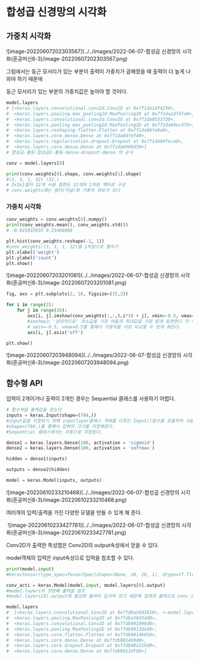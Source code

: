 # 합성곱 신경망의 시각화

## 가중치 시각화

![image-20220607202303567](../../images/2022-06-07-합성곱 신경망의 시각화(혼공머신8-3)/image-20220607202303567.png)

그림에서는 둥근 모서리가 있는 부분이 출력이 가중치가 곱해졌을 때 출력이 더 높게 나와야 하기 때문에

 둥근 모서리가 있는 부분의 가중치값은 높아야 할 것이다.

```python
model.layers
# [<keras.layers.convolutional.conv2d.Conv2D at 0x7f1da1df4250>,
#  <keras.layers.pooling.max_pooling2d.MaxPooling2D at 0x7f1da1df4fa0>,
#  <keras.layers.convolutional.conv2d.Conv2D at 0x7f1da0533730>,
#  <keras.layers.pooling.max_pooling2d.MaxPooling2D at 0x7f1da04ec4f0>,
#  <keras.layers.reshaping.flatten.Flatten at 0x7f1da04fe9a0>,
#  <keras.layers.core.dense.Dense at 0x7f1da04fef40>,
#  <keras.layers.regularization.dropout.Dropout at 0x7f1da04feca0>,
#  <keras.layers.core.dense.Dense at 0x7f1da0506d30>]
# 합성곱-풀링-합성곱2-풀링-dense-dropout-dense 의 순서

conv = model.layers[0]

print(conv.weights[0].shape, conv.weights[1].shape)
#(3, 3, 1, 32) (32,)
# 3x3x1필터 32개 사용 절편도 32개의 1차원 벡터로 구성
# conv.weights에는 필터(커널)와 가중치 정보가 있다


```



### 가중치 시각화

```python
conv_weights = conv.weights[0].numpy()
print(conv_weights.mean(), conv_weights.std())
# -0.021033935 0.23466988

plt.hist(conv_weights.reshape(-1, 1))
#conv_weights:(3, 3, 1, 32)를 1차원으로 펼치기 
plt.xlabel('weight')
plt.ylabel('count')
plt.show()
```

![image-20220607203201081](../../images/2022-06-07-합성곱 신경망의 시각화(혼공머신8-3)/image-20220607203201081.png)

```python
fig, axs = plt.subplots(2, 16, figsize=(15,2))

for i in range(2):
    for j in range(16):
        axs[i, j].imshow(conv_weights[:,:,0,i*16 + j], vmin=-0.5, vmax=0.5)
        #imshow는 '상대적으로' 최소값을 가장 어둡게 최대값을 가장 밝게 표현한다 각 이미지의 색이 같다고 해도 값이 같은 것은 아니다
        # vmin=-0.5, vmax=0.5를 통해서 가중치를 서로 비교할 수 있게 해준다.
        axs[i, j].axis('off')

plt.show()
```

![image-20220607203948094](../../images/2022-06-07-합성곱 신경망의 시각화(혼공머신8-3)/image-20220607203948094.png)



## 함수형 API

입력이 2개이거나 출력이 2개인 경우는 Sequential 클래스를 사용하기 어렵다.

```python
# 함수처럼 출력값을 얻는다
inputs = keras.Input(shape=(784,))
#input값을 지정하기 위해 inputlayer클래스 객체를 다루는 Input()함수를 호출하여 사용한다.
#shape=(784,)를 통해서 입력의 크기를 지정해준다.
#Sequential 클래스에서는 자동으로 지정된다.

dense1 = keras.layers.Dense(100, activation = 'sigmoid')
dense2 = keras.layers.Dense(100, activation = 'softmax')

hidden = dense1(inputs)

outputs = dense2(hidden)

model = keras.Model(inputs, outputs)
```

![image-20220610233210468](../../images/2022-06-07-합성곱 신경망의 시각화(혼공머신8-3)/image-20220610233210468.png)

여러개의 입력/출력을 가진 다양한 모델을 만들 수 있게 해 준다. 

​	![image-20220610233427781](../../images/2022-06-07-합성곱 신경망의 시각화(혼공머신8-3)/image-20220610233427781.png)

Conv2D가 출력한 특성맵은 Conv2D의 output속성에서 얻을 수 있다.

model객체의 입력은 input속성으로 입력을 참조할 수 있다.



```python
print(model.input)
#KerasTensor(type_spec=TensorSpec(shape=(None, 28, 28, 1), dtype=tf.float32, name='conv2d_input'), name='conv2d_input', #description="created by layer 'conv2d_input'")

conv_acti = keras.Model(model.input, model.layers[0].output)
#model.layers의 첫번째 출력을 참조
#model.layers[0].output에 활성화 출력이 담겨져 있기 때문에 입력과 출력으로 conv_acti라는 새로운 모델을 만들 수 있다.

model.layers
#  [<keras.layers.convolutional.Conv2D at 0x7fdba58d3810>, <-model.layers[0].output
#  <keras.layers.pooling.MaxPooling2D at 0x7fdba58d3dd0>,
#  <keras.layers.convolutional.Conv2D at 0x7fdb901998d0>,
#  <keras.layers.pooling.MaxPooling2D at 0x7fdb9013de50>,
#  <keras.layers.core.flatten.Flatten at 0x7fdb9014b650>,
#  <keras.layers.core.dense.Dense at 0x7fdb9014b9d0>,
#  <keras.layers.core.dropout.Dropout at 0x7fdb901519d0>,
#  <keras.layers.core.dense.Dense at 0x7fdb9013df90>]
```

